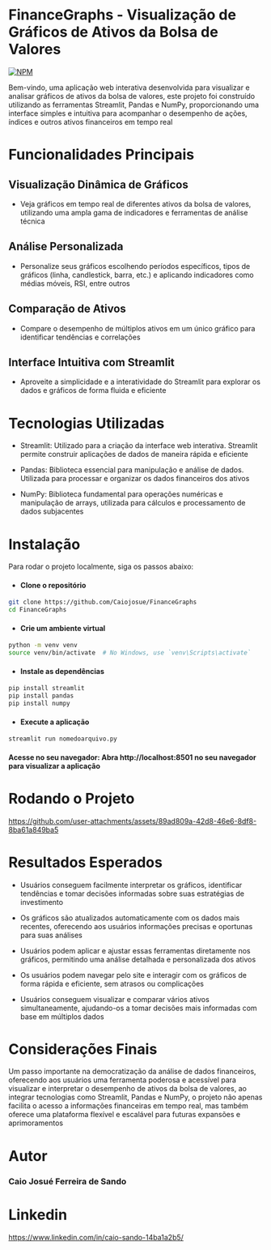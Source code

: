 # FinanceGraphs - Visualização de Gráficos de Ativos da Bolsa de Valores

[![NPM](https://img.shields.io/npm/l/react)](https://github.com/Caiojosue/Bot-Pedbot/blob/main/LICENSE)

Bem-vindo, uma aplicação web interativa desenvolvida para visualizar e analisar gráficos de ativos da bolsa de valores, este projeto foi construído utilizando as ferramentas Streamlit, Pandas e NumPy, proporcionando uma interface simples e intuitiva para acompanhar o desempenho de ações, índices e outros ativos financeiros em tempo real

# Funcionalidades Principais

## Visualização Dinâmica de Gráficos
- Veja gráficos em tempo real de diferentes ativos da bolsa de valores, utilizando uma ampla gama de indicadores e ferramentas de análise técnica

## Análise Personalizada
- Personalize seus gráficos escolhendo períodos específicos, tipos de gráficos (linha, candlestick, barra, etc.) e aplicando indicadores como médias móveis, RSI, entre outros

## Comparação de Ativos
- Compare o desempenho de múltiplos ativos em um único gráfico para identificar tendências e correlações

## Interface Intuitiva com Streamlit
- Aproveite a simplicidade e a interatividade do Streamlit para explorar os dados e gráficos de forma fluida e eficiente

# Tecnologias Utilizadas

- Streamlit: Utilizado para a criação da interface web interativa. Streamlit permite construir aplicações de dados de maneira rápida e eficiente

- Pandas: Biblioteca essencial para manipulação e análise de dados. Utilizada para processar e organizar os dados financeiros dos ativos

- NumPy: Biblioteca fundamental para operações numéricas e manipulação de arrays, utilizada para cálculos e processamento de dados subjacentes


# Instalação

Para rodar o projeto localmente, siga os passos abaixo:

- #### Clone o repositório
``` bash 
git clone https://github.com/Caiojosue/FinanceGraphs
cd FinanceGraphs
```

- #### Crie um ambiente virtual

``` bash
python -m venv venv
source venv/bin/activate  # No Windows, use `venv\Scripts\activate`
```

- #### Instale as dependências

``` bash
pip install streamlit
pip install pandas
pip install numpy
```

- #### Execute a aplicação

``` bash
streamlit run nomedoarquivo.py
```
#### Acesse no seu navegador: Abra http://localhost:8501 no seu navegador para visualizar a aplicação 


# Rodando o Projeto

https://github.com/user-attachments/assets/89ad809a-42d8-46e6-8df8-8ba61a849ba5



# Resultados Esperados

- Usuários conseguem facilmente interpretar os gráficos, identificar tendências e tomar decisões informadas sobre suas estratégias de investimento

- Os gráficos são atualizados automaticamente com os dados mais recentes, oferecendo aos usuários informações precisas e oportunas para suas análises

- Usuários podem aplicar e ajustar essas ferramentas diretamente nos gráficos, permitindo uma análise detalhada e personalizada dos ativos

- Os usuários podem navegar pelo site e interagir com os gráficos de forma rápida e eficiente, sem atrasos ou complicações

- Usuários conseguem visualizar e comparar vários ativos simultaneamente, ajudando-os a tomar decisões mais informadas com base em múltiplos dados

# Considerações Finais

Um passo importante na democratização da análise de dados financeiros, oferecendo aos usuários uma ferramenta poderosa e acessível para visualizar e interpretar o desempenho de ativos da bolsa de valores, ao integrar tecnologias como Streamlit, Pandas e NumPy, o projeto não apenas facilita o acesso a informações financeiras em tempo real, mas também oferece uma plataforma flexível e escalável para futuras expansões e aprimoramentos

# Autor 
### Caio Josué Ferreira de Sando 

# Linkedin 
https://www.linkedin.com/in/caio-sando-14ba1a2b5/
